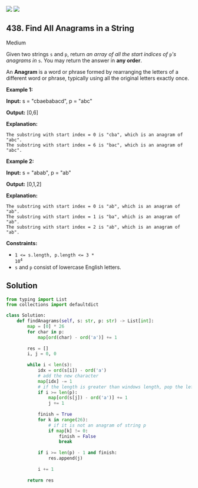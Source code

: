 [![](https://img.shields.io/github/stars/javadev/LeetCode-in-All?label=Stars&style=flat-square)](https://github.com/javadev/LeetCode-in-All)
[![](https://img.shields.io/github/forks/javadev/LeetCode-in-All?label=Fork%20me%20on%20GitHub%20&style=flat-square)](https://github.com/javadev/LeetCode-in-All/fork)

## 438\. Find All Anagrams in a String

Medium

Given two strings `s` and `p`, return _an array of all the start indices of_ `p`_'s anagrams in_ `s`. You may return the answer in **any order**.

An **Anagram** is a word or phrase formed by rearranging the letters of a different word or phrase, typically using all the original letters exactly once.

**Example 1:**

**Input:** s = "cbaebabacd", p = "abc"

**Output:** [0,6]

**Explanation:**

    The substring with start index = 0 is "cba", which is an anagram of "abc".
    The substring with start index = 6 is "bac", which is an anagram of "abc". 

**Example 2:**

**Input:** s = "abab", p = "ab"

**Output:** [0,1,2]

**Explanation:**

    The substring with start index = 0 is "ab", which is an anagram of "ab".
    The substring with start index = 1 is "ba", which is an anagram of "ab".
    The substring with start index = 2 is "ab", which is an anagram of "ab". 

**Constraints:**

*   <code>1 <= s.length, p.length <= 3 * 10<sup>4</sup></code>
*   `s` and `p` consist of lowercase English letters.

## Solution

```python
from typing import List
from collections import defaultdict

class Solution:
    def findAnagrams(self, s: str, p: str) -> List[int]:
        map = [0] * 26
        for char in p:
            map[ord(char) - ord('a')] += 1
        
        res = []
        i, j = 0, 0
        
        while i < len(s):
            idx = ord(s[i]) - ord('a')
            # add the new character
            map[idx] -= 1
            # if the length is greater than windows length, pop the left character in the window
            if i >= len(p):
                map[ord(s[j]) - ord('a')] += 1
                j += 1
            
            finish = True
            for k in range(26):
                # if it is not an anagram of string p
                if map[k] != 0:
                    finish = False
                    break
            
            if i >= len(p) - 1 and finish:
                res.append(j)
            
            i += 1
        
        return res
```